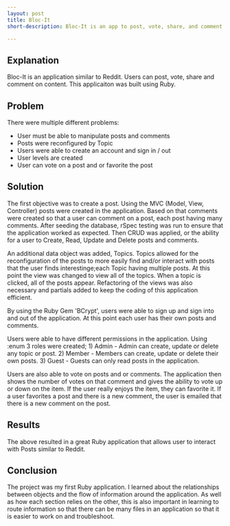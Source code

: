 ```yaml
---
layout: post
title: Bloc-It
short-description: Bloc-It is an app to post, vote, share, and comment.

---
```



## Explanation

Bloc-It is an application similar to Reddit. Users can post, vote, share and comment on content. This applicaiton was built using Ruby.

## Problem

There were multiple different problems:
- User must be able to manipulate posts and comments
- Posts were reconfigured by Topic
- Users were able to create an account and sign in / out
- User levels are created
- User can vote on a post and or favorite the post

## Solution

The first objective was to create a post. Using the MVC (Model, View, Controller) posts were created in the application. Based on that comments were created so that a user can comment on a post, each post having many comments. After seeding the database, rSpec testing was run to ensure that the application worked as expected. Then CRUD was applied, or the ability for a user to Create, Read, Update and Delete posts and comments.

An additional data object was added, Topics. Topics allowed for the reconfiguration of the posts to more easily find and/or interact with posts that the user finds interestinge;each Topic having multiple posts. At this point the view was changed to view all of the topics. When a topic is clicked, all of the posts appear. Refactoring of the views was also necessary and partials added to keep the coding of this application efficient.

By using the Ruby Gem 'BCrypt', users were able to sign up and sign into and out of the application. At this point each user has their own posts and comments. 

Users were able to have different permissions in the application. Using :enum 3 roles were created; 1) Admin - Admin can create, update or delete any topic or post. 2) Member  - Members can create, update or delete their own posts. 3) Guest - Guests can only read posts in the application.

Users are also able to vote on posts and or comments. The application then shows the number of votes on that comment and gives the ability to vote up or down on the item. If the user really enjoys the item, they can favorite it. If a user favorites a post and there is a new comment, the user is emailed that there is a new comment on the post.  


## Results

The above resulted in a great Ruby application that allows user to interact with Posts similar to Reddit.

## Conclusion

The project was my first Ruby application. I learned about the relationships between objects and the flow of information around the application. As well as how each section relies on the other, this is also important in learning to route information so that there can be many files in an application so that it is easier to work on and troubleshoot.
